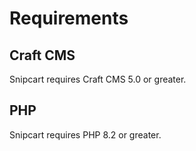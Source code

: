 # Requirements

## Craft CMS
Snipcart requires Craft CMS 5.0 or greater.

## PHP
Snipcart requires PHP 8.2 or greater.
